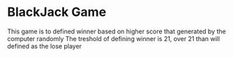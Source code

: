 # BlackJack Game

This game is to defined winner based on higher score that generated by the computer randomly
The treshold of defining winner is 21, over 21 than will defined as the lose player 